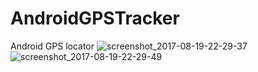 # AndroidGPSTracker
Android GPS locator
![screenshot_2017-08-19-22-29-37](https://user-images.githubusercontent.com/16408840/29491641-c793c3a8-852e-11e7-8c6c-43d50c7a82a6.png)
![screenshot_2017-08-19-22-29-49](https://user-images.githubusercontent.com/16408840/29491642-c7bedf5c-852e-11e7-819e-e2da2fc668dc.png)

